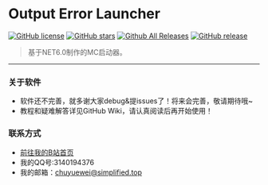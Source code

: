 # Output Error Launcher

[![GitHub license](https://img.shields.io/github/license/chuyuewei/Otherworld-Expedition-Launcher)](https://github.com/chuyuewei/Otherworld-Expedition-Launcher/main/LICENSE)
[![GitHub stars](https://img.shields.io/github/stars/chuyuewei/Otherworld-Expedition-Launcher)](https://github.com/chuyuewei/Otherworld-Expedition-Launcher/stargazers)
[![Github All Releases](https://img.shields.io/github/downloads/chuyuewei/Otherworld-Expedition-Launcher/total.svg)](https://github.com/chuyuewei/Otherworld-Expedition-Launcher/releases)
[![GitHub release](https://img.shields.io/github/v/release/chuyuewei/Otherworld-Expedition-Launcher)](https://github.com/chuyuewei/Otherworld-Expedition-Launcher/releases/latest)

> 基于NET6.0制作的MC启动器。

---

### 关于软件
- 软件还不完善，就多谢大家debug&提issues了！将来会完善，敬请期待哦~ 
- 教程和疑难解答详见GitHub Wiki，请认真阅读后再开始使用！

### 联系方式
- [前往我的B站首页](https://space.bilibili.com/1294602327/)
- 我的QQ号:3140194376
- 我的邮箱：chuyuewei@simplified.top
